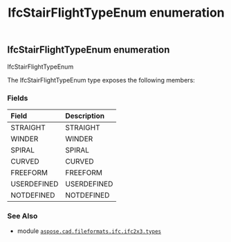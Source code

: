 ﻿---
title: IfcStairFlightTypeEnum enumeration
second_title: Aspose.CAD for Python via .NET API References
description: 
type: docs
weight: 2970
url: /aspose.cad.fileformats.ifc.ifc2x3.types/ifcstairflighttypeenum/
is_root: false
---

## IfcStairFlightTypeEnum enumeration

IfcStairFlightTypeEnum



The IfcStairFlightTypeEnum type exposes the following members:

### Fields
| Field | Description |
| :- | :- |
| STRAIGHT | STRAIGHT |
| WINDER | WINDER |
| SPIRAL | SPIRAL |
| CURVED | CURVED |
| FREEFORM | FREEFORM |
| USERDEFINED | USERDEFINED |
| NOTDEFINED | NOTDEFINED |



### See Also
* module [`aspose.cad.fileformats.ifc.ifc2x3.types`](..)
